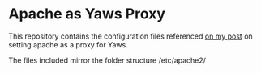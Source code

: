 # Apache as Yaws Proxy
This repository contains the configuration files referenced [on my post](http://stevebitzel.blogspot.com/2015/07/yaws-install-and-configure-route.html) on setting apache as a proxy for Yaws.

The files included mirror the folder structure
   /etc/apache2/


